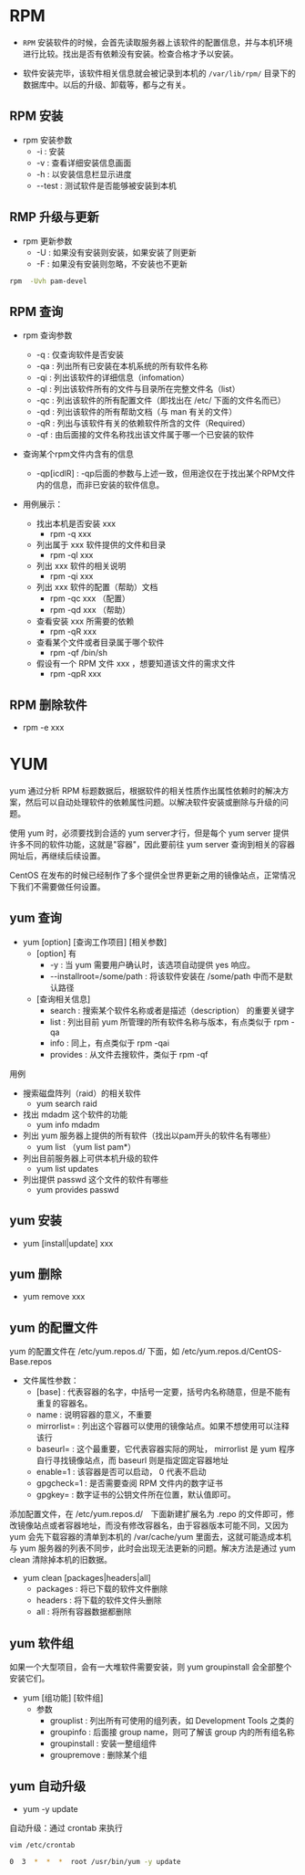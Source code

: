# RPM

- `RPM` 安装软件的时候，会首先读取服务器上该软件的配置信息，并与本机环境进行比较。找出是否有依赖没有安装。检查合格才予以安装。

- 软件安装完毕，该软件相关信息就会被记录到本机的 `/var/lib/rpm/` 目录下的数据库中。以后的升级、卸载等，都与之有关。

## RPM 安装

- rpm 安装参数
  - -i : 安装
  - -v : 查看详细安装信息画面
  - -h : 以安装信息栏显示进度
  - --test : 测试软件是否能够被安装到本机

## RMP 升级与更新

- rpm 更新参数
  - -U : 如果没有安装则安装，如果安装了则更新
  - -F : 如果没有安装则忽略，不安装也不更新

``` sh
rpm  -Uvh pam-devel
```

## RPM 查询

- rpm 查询参数
  - -q : 仅查询软件是否安装
  - -qa : 列出所有已安装在本机系统的所有软件名称
  - -qi : 列出该软件的详细信息（infomation）
  - -ql : 列出该软件所有的文件与目录所在完整文件名（list）
  - -qc : 列出该软件的所有配置文件（即找出在 /etc/ 下面的文件名而已）
  - -qd : 列出该软件的所有帮助文档（与 man 有关的文件）
  - -qR : 列出与该软件有关的依赖软件所含的文件（Required）
  - -qf : 由后面接的文件名称找出该文件属于哪一个已安装的软件

- 查询某个rpm文件内含有的信息
  - -qp[icdlR] : -qp后面的参数与上述一致，但用途仅在于找出某个RPM文件内的信息，而非已安装的软件信息。

- 用例展示：
  - 找出本机是否安装 xxx
    - rpm -q xxx
  - 列出属于 xxx 软件提供的文件和目录
    - rpm -ql xxx
  - 列出 xxx 软件的相关说明
    - rpm -qi xxx
  - 列出 xxx 软件的配置（帮助）文档
    - rpm -qc xxx （配置）
    - rpm -qd xxx （帮助）
  - 查看安装 xxx 所需要的依赖
    - rpm -qR xxx
  - 查看某个文件或者目录属于哪个软件
    - rpm -qf /bin/sh
  - 假设有一个 RPM 文件 xxx ，想要知道该文件的需求文件
    - rpm -qpR xxx

## RPM 删除软件

- rpm -e xxx


# YUM

yum 通过分析 RPM 标题数据后，根据软件的相关性质作出属性依赖时的解决方案，然后可以自动处理软件的依赖属性问题。以解决软件安装或删除与升级的问题。

使用 yum 时，必须要找到合适的 yum server才行，但是每个 yum server 提供许多不同的软件功能，这就是"容器"，因此要前往 yum server 查询到相关的容器网址后，再继续后续设置。

CentOS 在发布的时候已经制作了多个提供全世界更新之用的镜像站点，正常情况下我们不需要做任何设置。

## yum 查询

- yum [option] [查询工作项目] [相关参数]
  - [option] 有
    - -y : 当 yum 需要用户确认时，该选项自动提供 yes 响应。
    - --installroot=/some/path : 将该软件安装在 /some/path 中而不是默认路径
  - [查询相关信息]
    - search : 搜索某个软件名称或者是描述（description） 的重要关键字
    - list : 列出目前 yum 所管理的所有软件名称与版本，有点类似于 rpm -qa
    - info : 同上，有点类似于 rpm -qai
    - provides : 从文件去搜软件，类似于 rpm -qf

用例
  - 搜索磁盘阵列（raid）的相关软件
    - yum search raid
  - 找出 mdadm 这个软件的功能
    - yum info mdadm
  - 列出 yum 服务器上提供的所有软件（找出以pam开头的软件名有哪些）
    - yum list （yum list pam*）
  - 列出目前服务器上可供本机升级的软件
    - yum list updates
  - 列出提供 passwd 这个文件的软件有哪些
    - yum provides passwd

## yum 安装

- yum [install|update] xxx


## yum 删除

- yum remove xxx


## yum 的配置文件

yum 的配置文件在 /etc/yum.repos.d/ 下面，如 /etc/yum.repos.d/CentOS-Base.repos

- 文件属性参数：
  - [base] : 代表容器的名字，中括号一定要，括号内名称随意，但是不能有重复的容器名。
  - name : 说明容器的意义，不重要
  - mirrorlist= : 列出这个容器可以使用的镜像站点。如果不想使用可以注释该行
  - baseurl= : 这个最重要，它代表容器实际的网址， mirrorlist 是 yum 程序自行寻找镜像站点，而 baseurl 则是指定固定容器地址
  - enable=1 : 该容器是否可以启动， 0 代表不启动
  - gpgcheck=1 : 是否需要查阅 RPM 文件内的数字证书
  - gpgkey= : 数字证书的公钥文件所在位置，默认值即可。

添加配置文件，在 /etc/yum.repos.d/　下面新建扩展名为 .repo 的文件即可，修改镜像站点或者容器地址，而没有修改容器名，由于容器版本可能不同，又因为 yum 会先下载容器的清单到本机的 /var/cache/yum 里面去，这就可能造成本机与 yum 服务器的列表不同步，此时会出现无法更新的问题。解决方法是通过 yum clean 清除掉本机的旧数据。

- yum clean [packages|headers|all]
  - packages : 将已下载的软件文件删除
  - headers : 将下载的软件文件头删除
  - all : 将所有容器数据都删除

## yum 软件组

如果一个大型项目，会有一大堆软件需要安装，则 yum groupinstall 会全部整个安装它们。

- yum [组功能] [软件组]
  - 参数
    - grouplist : 列出所有可使用的组列表，如 Development Tools 之类的
    - groupinfo : 后面接 group name，则可了解该 group 内的所有组名称
    - groupinstall : 安装一整组组件
    - groupremove : 删除某个组

## yum 自动升级

- yum -y update

自动升级：通过 crontab 来执行

``` sh
vim /etc/crontab

0  3  *  *  *  root /usr/bin/yum -y update
```
